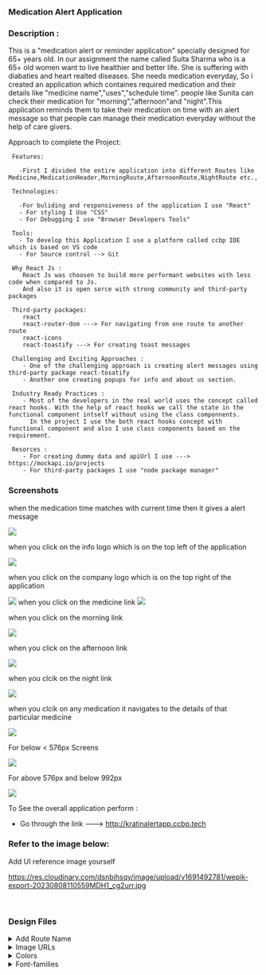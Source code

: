 ### Medication Alert Application

### Description :
  This is a "medication alert or reminder application" specially designed for 65+ years old. In our assignment the name called Suita Sharma who is a 65+ old women want to live healthier and better life. She is suffering with diabaties and heart realted diseases. She needs medication everyday, So i created an application which containes required medication and their details like "medicine name","uses","schedule time". people like Sunita can check their medication for "morning","afternoon"and "night".This application reminds them to take their medication on time with an alert message so that people can manage their medication everyday without the help of care givers.
  
  Approach to complete the Project:
  
     Features:
     
       -First I divided the entire application into different Routes like Medicine,MedicationHeader,MorningRoute,AfternoonRoute,NightRoute etc.,

     Technologies:

       -For buliding and responsiveness of the application I use "React"
       - For styling I Use "CSS"
       - For Debugging I use "Browser Developers Tools" 
       
     Tools:  
       - To develop this Application I use a platform called ccbp IDE which is based on VS code
       - For Source control --> Git 

     Why React Js :
        React Js was choosen to build more performant websites with less code when compared to Js. 
        And also it is open sorce with strong community and third-party packages 

     Third-party packages:
        react
        react-router-dom ---> For navigating from one route to another route 
        react-icons 
        react-toastify ---> For creating toast messages 

     Challenging and Exciting Approaches :
        - One of the challenging approach is creating alert messages using third-party package react-tosatify 
        - Another one creating popups for info and about us section.

     Industry Ready Practices :
        - Most of the developers in the real world uses the concept called react hooks. With the help of react hooks we call the state in the functional component intself without using the class componnents. 
          In the project I use the both react hooks concept with functional component and also I use class components based on the requirement.
          
     Resorces :
        - For creating dummy data and apiUrl I use ---> https://mockapi.io/projects
        - For third-party packages I use "node package manager"
        
        


### Screenshots

when the medication time matches with current time then it gives a alert message

<img src="https://github.com/Nagabhushanarao-Gunupuru/medication-alert-application/assets/131828774/6ec49c31-05a8-4317-925d-b474f56cbace"/>

when you click on the info logo which is on the top left of the application       

<img src="https://github.com/Nagabhushanarao-Gunupuru/medication-alert-application/assets/131828774/83ab41a8-42b4-4236-9e36-0c1b6c5c553c" />

when you click on the company logo which is on the top right of the application

<img src="https://github.com/Nagabhushanarao-Gunupuru/medication-alert-application/assets/131828774/43bfb0e8-6d12-45eb-9e27-66f34d3a34e6" />
when you click on the medicine link

<img src="https://github.com/Nagabhushanarao-Gunupuru/medication-alert-application/assets/131828774/617ffdc1-54e8-4c97-accf-6844c506f7a6" />

when you click on the morning link

<img src="https://github.com/Nagabhushanarao-Gunupuru/medication-alert-application/assets/131828774/0c617b3b-0616-40d5-bffc-65f572c62b55" />

when you click on the afternoon link

<img src="https://github.com/Nagabhushanarao-Gunupuru/medication-alert-application/assets/131828774/a22f686b-3c06-4fc0-b3b2-10b8326759cf)" />

when you clcik on the night link

<img src="https://github.com/Nagabhushanarao-Gunupuru/medication-alert-application/assets/131828774/51ad5255-55af-467c-980f-46071d368dee" />

when you clcik on any medication it navigates to the details of that particular medicine 

<img src="https://github.com/Nagabhushanarao-Gunupuru/medication-alert-application/assets/131828774/5ed9dd87-40ce-44da-a2fe-ad9d340f1c31" />

For below < 576px Screens 

<img src="https://github.com/Nagabhushanarao-Gunupuru/medication-alert-application/assets/131828774/0e7b4204-ec79-4056-aca9-f9077d8bbaa1" />


For above 576px and below 992px

<img src="https://github.com/Nagabhushanarao-Gunupuru/medication-alert-application/assets/131828774/0b39af6d-f1bb-4ea3-bbdc-4702ec92523b"/>

To See the overall application perform :
   - Go through the link ---> http://kratinalertapp.ccbp.tech
     




       


### Refer to the image below:

Add UI reference image yourself


https://res.cloudinary.com/dsnbihsqy/image/upload/v1691492781/wepik-export-20230808110559MDH1_cg2urr.jpg

<div style="text-align: center;">
     <!-- <img src="https://res.cloudinary.com/dsnbihsqy/image/upload/v1691492781/wepik-export-20230808110559MDH1_cg2urr.jpg" alt="ui"> -->
</div>
<br/>

### Design Files

<details>
<summary>Add Route Name</summary>
<br/>
Add the design files according to the route (if any) and responsiveness

<!-- - [Extra Small (Size < 576px) and Small (Size >= 576px)]("https://res.cloudinary.com/dsnbihsqy/image/upload/v1691492781/wepik-export-20230808110559MDH1_cg2urr.jpg")
- [Medium (Size >= 768px), Large (Size >= 992px) and Extra Large (Size >= 1200px)]("https://res.cloudinary.com/dsnbihsqy/image/upload/v1691492781/wepik-export-20230808110559MDH1_cg2urr.jpg")

</details>

### Set Up Instructions

<details>
<summary>Click to view</summary>

- Download dependencies by running `npm install`
- Start up the app using `npm start`

</details>

### Assignment Completion Instructions

<details>
<summary>Functionality to be added</summary>
<br/>

The app must have the following functionalities:

- Add all the functionalities to be achieved(according to the route, if any) yourself

</details>

### Assignment Completion Checklist

<details>
<summary>Click to view</summary>

- **Along with the below points, add your checklist specific to the assignment**

- Read the instructions given in the assignment carefully and list down the **Assignment Completion Checklist** for the assignment and start working on it
- The completion Checklist includes the below-mentioned points
  - I have completed all the functionalities asked in the assignment
  - I have used only the resources (Frameworks, Design files, APIs, third-party packages) mentioned in the assignment
  - I have modified the README.md file based on my assignment instructions
  - I have completed the assignment **ON TIME**
- **Note:**
  - Ensure that you have marked all the checklist points in your completion checklist before submitting the assignment
  </details>

### Quick Tips

<details>
<summary>Click to view</summary>
<br>

- Add third-party packages list yourself
(react,react-router-dom,react-icons,react-toastify)
</details>

### Important Note

<details>
<summary>Click to view</summary>
<br/>

- Add any important note here, like user credentials for authentication.

</details>

### Resources

<details>
<summary>Data Fetch URLs</summary>
<br/>

- Add the URLs list to fetch the data yourself
apiUrl--->"https://64d1ae92f8d60b174360c7e0.mockapi.io/users"
apiUrl--->"https://64d1ae92f8d60b174360c7e0.mockapi.io/users/${id}"

</details>

<details>
<summary>Image URLs</summary>
<br/>

- Add the list of all image URLs needed in the assignment yourself.
- https://res.cloudinary.com/dsnbihsqy/image/upload/v1691492781/wepik-export-20230808110559MDH1_cg2urr.jpg
- https://res.cloudinary.com/dsnbihsqy/image/upload/v1691544381/Image_iralsq.png
- https://res.cloudinary.com/dsnbihsqy/image/upload/v1691490416/kratin_Logo_o9pskc.jpg


</details>

<details>
<summary>Colors</summary>
<br/>

Add the text and background colours to be used in the assignment yourself.
<br/>
  -background-colors: #ffffff #d9d9d9 #05d3b7
<br/>  
  -text-colors: navy #187a26 #d30505 #ffffff

<!-- <div style="background-color: #3b82f6; width: 150px; padding: 10px; color: white">Hex: #3b82f6</div> -->


</details>

<details>
<summary>Font-families</summary>

- Add the font-families to be used in the assignment yourself.
- font-families: "Roboto"

</details>
